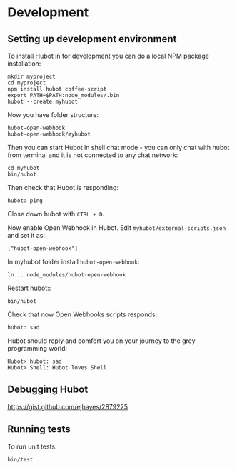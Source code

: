 # Development

## Setting up development environment

To install Hubot in for development you can do a local NPM package installation:

    mkdir myproject
    cd myproject
    npm install hubot coffee-script
    export PATH=$PATH:node_modules/.bin
    hubot --create myhubot

Now you have folder structure:

    hubot-open-webhook
    hubot-open-webhook/myhubot

Then you can start Hubot in shell chat mode - you can only chat with hubot from terminal
and it is not connected to any chat network:

    cd myhubot
    bin/hubot

Then check that Hubot is responding:

    hubot: ping

Close down hubot with `CTRL + D`.

Now enable Open Webhook in Hubot. Edit `myhubot/external-scripts.json` and set it as:

    ["hubot-open-webhook"]

In myhubot folder install ``hubot-open-webhook``:

    ln .. node_modules/hubot-open-webhook

Restart hubot::

    bin/hubot

Check that now Open Webhooks scripts responds:

    hubot: sad

Hubot should reply and comfort you on your journey to the grey programming world:

    Hubot> hubot: sad
    Hubot> Shell: Hubot loves Shell

## Debugging Hubot

https://gist.github.com/ejhayes/2879225

## Running tests

To run unit tests:

    bin/test

